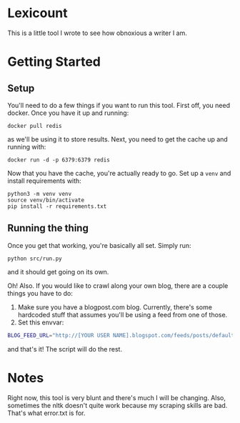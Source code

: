 # Lexicount
This is a little tool I wrote to see how obnoxious a writer I am.

# Getting Started
## Setup
You'll need to do a few things if you want to run this tool. First off, you need docker. Once you have it up and running:
```
docker pull redis
```
as we'll be using it to store results. Next, you need to get the cache up and running with:
```
docker run -d -p 6379:6379 redis
```

Now that you have the cache, you're actually ready to go. Set up a `venv` and install requirements with:
```
python3 -m venv venv
source venv/bin/activate
pip install -r requirements.txt
```

## Running the thing
Once you get that working, you're basically all set. Simply run:
```
python src/run.py
```
and it should get going on its own.

Oh! Also. If you would like to crawl along your own blog, there are a couple things you have to do:

1. Make sure you have a blogpost.com blog. Currently, there's some hardcoded stuff that assumes you'll be using a feed from one of those.
1. Set this envvar:
```bash
BLOG_FEED_URL="http://[YOUR USER NAME].blogspot.com/feeds/posts/default"
```

and that's it! The script will do the rest.

# Notes
Right now, this tool is very blunt and there's much I will be changing. Also, sometimes the nltk doesn't quite work because my scraping skills are bad. That's what error.txt is for.

